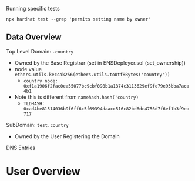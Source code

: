 


Running specific tests

`npx hardhat test --grep 'permits setting name by owner'`


## Data Overview

Top Level Domain: `.country`
* Owned by the Base Registrar (set in ENSDeployer.sol (set_ownership))
* node value `ethers.utils.keccak256(ethers.utils.toUtf8Bytes('country'))`
  * `country node: 0xf1a1906f2fac0ea55077bc9cbf098b1a1374c3113629ef9fe79e93bba7aca4b1`
* Note this is different from `namehash.hash('country)`
  * `TLDHASH: 0xad4be81514036b9f6ff6c5f69394daacc516c82bd6dc4756d7f6ef1b3f9ea717`


SubDomain: `test.country`
* Owned by the User Registering the Domain

DNS Entries




# User Overview


